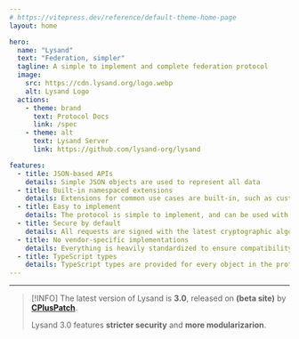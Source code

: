 ```yaml
---
# https://vitepress.dev/reference/default-theme-home-page
layout: home

hero:
  name: "Lysand"
  text: "Federation, simpler"
  tagline: A simple to implement and complete federation protocol
  image:
    src: https://cdn.lysand.org/logo.webp
    alt: Lysand Logo
  actions:
    - theme: brand
      text: Protocol Docs
      link: /spec
    - theme: alt
      text: Lysand Server
      link: https://github.com/lysand-org/lysand

features:
  - title: JSON-based APIs
    details: Simple JSON objects are used to represent all data 
  - title: Built-in namespaced extensions
    details: Extensions for common use cases are built-in, such as custom emojis and reactions
  - title: Easy to implement
    details: The protocol is simple to implement, and can be used with any language
  - title: Secure by default
    details: All requests are signed with the latest cryptographic algorithms
  - title: No vendor-specific implementations
    details: Everything is heavily standardized to ensure compatibility
  - title: TypeScript types
    details: TypeScript types are provided for every object in the protocol
---
```


---

> [!INFO]
> The latest version of Lysand is **3.0**, released on **(beta site)** by [**CPlusPatch**](https://cpluspatch.com).
>
> Lysand 3.0 features **stricter security** and **more modularizarion**.

<style>
:root {
  --vp-home-hero-image-background-image: linear-gradient(to top right, rgb(249, 168, 212), rgb(216, 180, 254), rgb(129, 140, 248));
  --vp-home-hero-image-filter: blur(168px);
}
</style>